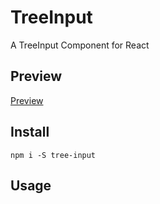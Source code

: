 # TreeInput
A TreeInput Component for React

## Preview
[Preview](preview.png)

## Install
`npm i -S tree-input`

## Usage
